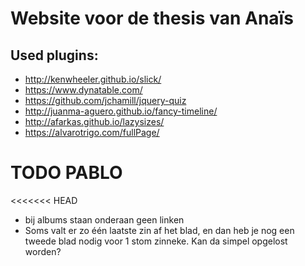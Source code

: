 # Website voor de thesis van Anaïs

## Used plugins:

* http://kenwheeler.github.io/slick/
* https://www.dynatable.com/
* https://github.com/jchamill/jquery-quiz
* http://juanma-aguero.github.io/fancy-timeline/
* http://afarkas.github.io/lazysizes/
* https://alvarotrigo.com/fullPage/


# TODO PABLO
<<<<<<< HEAD
* bij albums staan onderaan geen linken
* Soms valt er zo één laatste zin af het blad, en dan heb je nog een tweede blad nodig voor 1 stom zinneke. Kan da simpel opgelost worden? 

